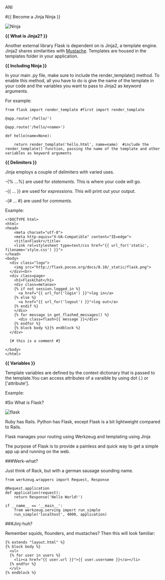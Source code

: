 

ANI


#{{ Become a Jinja Ninja }}

![Ninja](http://www.anarchyinthesandbox.com/wp-content/uploads/2013/12/Ninja-Baby.gif)

**{{ What is Jinja2? }}**

Another external library Flask is dependent on is Jinja2, a template engine. Jinja2 shares similarities with [Mustache](http://mustache.github.io/). Templates are housed in the templates folder in your application. 

**{{ Including Ninja }}**

In your main .py file, make sure to include the render_template() method. To enable this method, all you have to do is give the name of the template in your code and the variables you want to pass to Jinja2 as keyword arguments. 

For example: 


	from flask import render_template #first import render_template

	@app.route('/hello/')

	@app.route('/hello/<name>')

	def hello(name=None):

    	return render_template('hello.html', name=name)  #include the render_template() function, passing the name of the template and other variables as keyword arguments


**{{ Delimiters }}**

Jinja employs a couple of delimiters with varied uses. 

-{% ...%} are used for *statements*. This is where your code will go. 

-{{ ... }} are used for *expressions*. This will print out your output. 

-{# ... #} are used for *comments*.

Example: 

	<!DOCTYPE html>
	<html>
	<head>
		<meta charset="utf-8">
		<meta http-equiv="X-UA-Compatible" content="IE=edge">
		<title>Flaskr</title>
		<link rel=stylesheet type=text/css href="{{ url_for('static', filename='style.css') }}">
	</head>
	<body>
	  <div class="logo">
	    <img src="http://flask.pocoo.org/docs/0.10/_static/flask.png">
	  </div><br>
	  <div class=page>
	    <h1>FlaskChat</h1>
	    <div class=metanav>
	    {% if not session.logged_in %} 
	      <a href="{{ url_for('login') }}">log in</a> 
	    {% else %}
	      <a href="{{ url_for('logout') }}">log out</a>
	    {% endif %}
	    </div>
	    {% for message in get_flashed_messages() %}
	      <div class=flash>{{ message }}</div>
	    {% endfor %}
	    {% block body %}{% endblock %}
	  </div>

	  {# this is a comment #}
		
	</body>
	</html>

**{{ Variables }}**

Template variables are defined by the context dictionary that is passed to the template.You can access attributes of a varaible by using dot (.) or ['attribute']. 

Example: 





















#So What is Flask?


![flask](http://media.giphy.com/media/5yLgoc6sGi6NqT9uNDa/giphy.gif)

Ruby has Rails. Python has Flask, except Flask is  a bit lightweight compared to Rails.

Flask manages your routing using Werkzeug and templating using Jinja 

The purpose of Flask is to provide a painless and quick way to get a simple app up and running on the web. 



###Werk-what?
	
Just think of Rack, but with a german sausage sounding name.

```
from werkzeug.wrappers import Request, Response

@Request.application
def application(request):
    return Response('Hello World!')

if __name__ == '__main__':
    from werkzeug.serving import run_simple
    run_simple('localhost', 4000, application)
 ```


###Jinj-huh?

Remember squids, flounders, and mustaches?  Then this will look familiar:

```
{% extends "layout.html" %}
{% block body %}
  <ul>
  {% for user in users %}
    <li><a href="{{ user.url }}">{{ user.username }}</a></li>
  {% endfor %}
  </ul>
{% endblock %}
```






